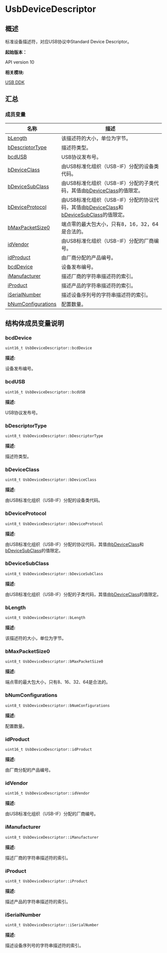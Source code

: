 # UsbDeviceDescriptor


## 概述

标准设备描述符，对应USB协议中Standard Device Descriptor。

**起始版本：**

API version 10

**相关模块:**

[USB DDK](_usb_ddk.md)


## 汇总


### 成员变量

| 名称 | 描述 |
| -------- | -------- |
| [bLength](#blength) | 该描述符的大小，单位为字节。 |
| [bDescriptorType](#bdescriptortype) | 描述符类型。 |
| [bcdUSB](#bcdusb) | USB协议发布号。 |
| [bDeviceClass](#bdeviceclass) | 由USB标准化组织（USB-IF）分配的设备类代码。 |
| [bDeviceSubClass](#bdevicesubclass) | 由USB标准化组织（USB-IF）分配的子类代码，其值由[bDeviceClass](#bdeviceclass)的值限定。 |
| [bDeviceProtocol](#bdeviceprotocol) | 由USB标准化组织（USB-IF）分配的协议代码，其值由[bDeviceClass](#bdeviceclass)和[bDeviceSubClass](#bdevicesubclass)的值限定。 |
| [bMaxPacketSize0](#bmaxpacketsize0) | 端点零的最大包大小，只有8，16，32，64是合法的。 |
| [idVendor](#idvendor) | 由USB标准化组织（USB-IF）分配的厂商编号。 |
| [idProduct](#idproduct) | 由厂商分配的产品编号。 |
| [bcdDevice](#bcddevice) | 设备发布编号。 |
| [iManufacturer](#imanufacturer) | 描述厂商的字符串描述符的索引。 |
| [iProduct](#iproduct) | 描述产品的字符串描述符的索引。 |
| [iSerialNumber](#iserialnumber) | 描述设备序列号的字符串描述符的索引。 |
| [bNumConfigurations](#bnumconfigurations) | 配置数量。 |


## 结构体成员变量说明


### bcdDevice


```
uint16_t UsbDeviceDescriptor::bcdDevice
```

**描述:**

设备发布编号。


### bcdUSB


```
uint16_t UsbDeviceDescriptor::bcdUSB
```

**描述:**

USB协议发布号。


### bDescriptorType


```
uint8_t UsbDeviceDescriptor::bDescriptorType
```

**描述:**

描述符类型。


### bDeviceClass


```
uint8_t UsbDeviceDescriptor::bDeviceClass
```

**描述:**

由USB标准化组织（USB-IF）分配的设备类代码。


### bDeviceProtocol


```
uint8_t UsbDeviceDescriptor::bDeviceProtocol
```

**描述:**

由USB标准化组织（USB-IF）分配的协议代码，其值由[bDeviceClass](#bdeviceclass)和[bDeviceSubClass](#bdevicesubclass)的值限定。


### bDeviceSubClass


```
uint8_t UsbDeviceDescriptor::bDeviceSubClass
```

**描述:**

由USB标准化组织（USB-IF）分配的子类代码，其值由[bDeviceClass](#bdeviceclass)的值限定。


### bLength


```
uint8_t UsbDeviceDescriptor::bLength
```

**描述:**

该描述符的大小，单位为字节。


### bMaxPacketSize0


```
uint8_t UsbDeviceDescriptor::bMaxPacketSize0
```

**描述:**

端点零的最大包大小，只有8、16、32、64是合法的。


### bNumConfigurations


```
uint8_t UsbDeviceDescriptor::bNumConfigurations
```

**描述:**

配置数量。


### idProduct


```
uint16_t UsbDeviceDescriptor::idProduct
```

**描述:**

由厂商分配的产品编号。


### idVendor


```
uint16_t UsbDeviceDescriptor::idVendor
```

**描述:**

由USB标准化组织（USB-IF）分配的厂商编号。


### iManufacturer


```
uint8_t UsbDeviceDescriptor::iManufacturer
```

**描述:**

描述厂商的字符串描述符的索引。


### iProduct


```
uint8_t UsbDeviceDescriptor::iProduct
```

**描述:**

描述产品的字符串描述符的索引。


### iSerialNumber


```
uint8_t UsbDeviceDescriptor::iSerialNumber
```

**描述:**

描述设备序列号的字符串描述符的索引。
